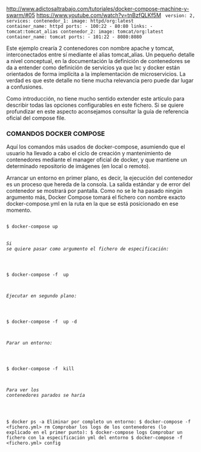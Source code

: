 http://www.adictosaltrabajo.com/tutoriales/docker-compose-machine-y-swarm/#05
https://www.youtube.com/watch?v=tnBzfQLKf5M
<code>
version: 2,
services:
  contenedor_1:
    image: httpd/org:latest
    container_name: httpd
    ports:
      - 100:22
      - 80:80
    links:
      - tomcat:tomcat_alias
  contenedor_2:
    image: tomcat/org:latest 
    container_name: tomcat 
    ports: 
      - 101:22 
      - 8080:8080
 </code>
 
Este ejemplo crearía 2 contenedores con nombre apache y tomcat, interconectados entre sí mediante el alias tomcat_alias. Un pequeño detalle a nivel conceptual, en la documentación la definición de contenedores se da a entender como definición de servicios ya que lxc y docker están orientados de forma implícita a la implementación de microservicios. La verdad es que este detalle no tiene mucha relevancia pero puede dar lugar a confusiones.

Como introducción, no tiene mucho sentido extender este artículo para describir todas las opciones configurables en este fichero. Si se quiere profundizar en este aspecto aconsejamos consultar la guía de referencia oficial del compose file.

 

### COMANDOS DOCKER COMPOSE
Aquí los comandos más usados de docker-compose, asumiendo que el usuario ha llevado a cabo el ciclo de creación y mantenimiento de contenedores mediante el manager oficial de docker, y que mantiene un determinado repositorio de imágenes (en local o remoto).

Arrancar un entorno en primer plano, es decir, la ejecución del contenedor es un proceso que hereda de la consola. La salida estándar y de error del contenedor se mostrará por pantalla. Como no se le ha pasado ningún argumento más, Docker Compose tomará el fichero con nombre exacto docker-compose.yml en la ruta en la que se está posicionado en ese momento.

<code>
$ docker-compose up

###### Si se quiere pasar como argumento el fichero de especificación:

$ docker-compose -f <fichero> up

###### Ejecutar en segundo plano:

$ docker-compose -f <fichero> up -d

###### Parar un entorno:
$ docker-compose -f <fichero> kill

###### Para ver los contenedores parados se haría

$ docker ps -a
Eliminar por completo un entorno:
$ docker-compose -f <fichero.yml> rm
Comprobar los logs de los contenedores (lo explicado en el primer punto):
$ docker-compose logs
Comprobar un fichero con la especificación yml del entorno
$ docker-compose -f <fichero.yml> config
</code>